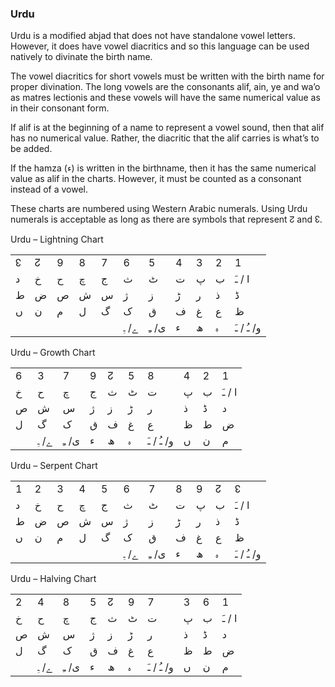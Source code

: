### <span id="anchor-77"></span>Urdu

Urdu is a modified abjad that does not have standalone vowel letters.
However, it does have vowel diacritics and so this language can be used
natively to divinate the birth name.

The vowel diacritics for short vowels must be written with the birth
name for proper divination. The long vowels are the consonants alif,
ain, ye and wa’o as matres lectionis and these vowels will have the same
numerical value as in their consonant form. 

If alif is at the beginning of a name to represent a vowel sound, then
that alif has no numerical value. Rather, the diacritic that the alif
carries is what’s to be added.

If the hamza (ء) is written in the birthname, then it has the same
numerical value as alif in the charts. However, it must be counted as a
consonant instead of a vowel.

These charts are numbered using Western Arabic numerals. Using Urdu
numerals is acceptable as long as there are symbols that represent ↊ and
↋. 

Urdu – Lightning Chart

|   |   |   |   |   |       |       |   |   |   |            |
| - | - | - | - | - | ----- | ----- | - | - | - | ---------- |
| ↋ | ↊ | 9 | 8 | 7 | 6     | 5     | 4 | 3 | 2 | 1          |
| د | خ | ح | چ | ج | ث     | ٹ     | ت | پ | ب | ا / ـَ     |
| ط | ض | ص | ش | س | ژ     | ز     | ڑ | ر | ذ | ڈ          |
| ں | ن | م | ل | گ | ک     | ق     | ف | غ | ع | ظ          |
|   |   |   |   |   | ے/ ـِ | ی/ ـِ | ء | ھ | ہ | و/ ـُ / ـَ |

Urdu – Growth Chart

|   |       |       |   |   |   |            |   |   |        |
| - | ----- | ----- | - | - | - | ---------- | - | - | ------ |
| 6 | 3     | 7     | 9 | ↊ | 5 | 8          | 4 | 2 | 1      |
| خ | ح     | چ     | ج | ث | ٹ | ت          | پ | ب | ا / ـَ |
| ص | ش     | س     | ژ | ز | ڑ | ر          | ذ | ڈ | د      |
| ل | گ     | ک     | ق | ف | غ | ع          | ظ | ط | ض      |
|   | ے/ ـِ | ی/ ـِ | ء | ھ | ہ | و/ ـُ / ـَ | ں | ن | م      |

Urdu – Serpent Chart

|   |   |   |   |   |       |       |   |   |   |            |
| - | - | - | - | - | ----- | ----- | - | - | - | ---------- |
| 1 | 2 | 3 | 4 | 5 | 6     | 7     | 8 | 9 | ↊ | ↋          |
| د | خ | ح | چ | ج | ث     | ٹ     | ت | پ | ب | ا / ـَ     |
| ط | ض | ص | ش | س | ژ     | ز     | ڑ | ر | ذ | ڈ          |
| ں | ن | م | ل | گ | ک     | ق     | ف | غ | ع | ظ          |
|   |   |   |   |   | ے/ ـِ | ی/ ـِ | ء | ھ | ہ | و/ ـُ / ـَ |

Urdu – Halving Chart

|   |       |       |   |   |   |            |   |   |        |
| - | ----- | ----- | - | - | - | ---------- | - | - | ------ |
| 2 | 4     | 8     | 5 | ↊ | 9 | 7          | 3 | 6 | 1      |
| خ | ح     | چ     | ج | ث | ٹ | ت          | پ | ب | ا / ـَ |
| ص | ش     | س     | ژ | ز | ڑ | ر          | ذ | ڈ | د      |
| ل | گ     | ک     | ق | ف | غ | ع          | ظ | ط | ض      |
|   | ے/ ـِ | ی/ ـِ | ء | ھ | ہ | و/ ـُ / ـَ | ں | ن | م      |
